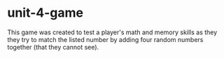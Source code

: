 # unit-4-game

This game was created to test a player's math and memory skills as they they try to match the listed number by adding four random numbers together (that they cannot see). 
